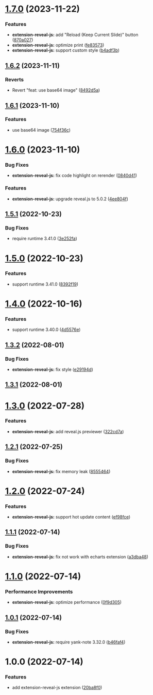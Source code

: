 # [1.7.0](https://github.com/purocean/yank-note-extension/compare/extension-reveal-js-1.6.2...extension-reveal-js-1.7.0) (2023-11-22)


### Features

* **extension-reveal-js:** add "Reload (Keep Current Slide)" button ([870a027](https://github.com/purocean/yank-note-extension/commit/870a0273c32d5b07a71053a439f2e49ac5eb83b3))
* **extension-reveal-js:** optimize print ([fe83573](https://github.com/purocean/yank-note-extension/commit/fe835736e9383533cf7613f24b458331bf09e177))
* **extension-reveal-js:** support custom style ([b4adf3b](https://github.com/purocean/yank-note-extension/commit/b4adf3ba4069355bf30d6beb4bf8153bb9654917))



## [1.6.2](https://github.com/purocean/yank-note-extension/compare/extension-reveal-js-1.6.1...extension-reveal-js-1.6.2) (2023-11-11)


### Reverts

* Revert "feat: use base64 image" ([8492d5a](https://github.com/purocean/yank-note-extension/commit/8492d5a0c1c84991d56b06f9176632f8406d1e26))



## [1.6.1](https://github.com/purocean/yank-note-extension/compare/extension-reveal-js-1.6.0...extension-reveal-js-1.6.1) (2023-11-10)


### Features

* use base64 image ([754f36c](https://github.com/purocean/yank-note-extension/commit/754f36c8da832dadff392c1df9bd79b7921acfe0))



# [1.6.0](https://github.com/purocean/yank-note-extension/compare/extension-reveal-js-1.5.1...extension-reveal-js-1.6.0) (2023-11-10)


### Bug Fixes

* **extension-reveal-js:** fix code highlight on rerender ([0840d41](https://github.com/purocean/yank-note-extension/commit/0840d41077ce252058c7c0ba15563928b28e558e))


### Features

* **extension-reveal-js:** upgrade reveal.js to 5.0.2 ([4ee804f](https://github.com/purocean/yank-note-extension/commit/4ee804f2d357095a68a7150829fe43f0590c0e72))



## [1.5.1](https://github.com/purocean/yank-note-extension/compare/extension-reveal-js-1.5.0...extension-reveal-js-1.5.1) (2022-10-23)


### Bug Fixes

* require runtime 3.41.0 ([3e252fa](https://github.com/purocean/yank-note-extension/commit/3e252fa8243bb248ceebb3800290d6119e3c3a74))



# [1.5.0](https://github.com/purocean/yank-note-extension/compare/extension-reveal-js-1.4.0...extension-reveal-js-1.5.0) (2022-10-23)


### Features

* support runtime 3.41.0 ([8392f19](https://github.com/purocean/yank-note-extension/commit/8392f19642a0f3842b279a2d660153e5dc0e1cda))



# [1.4.0](https://github.com/purocean/yank-note-extension/compare/extension-reveal-js-1.3.2...extension-reveal-js-1.4.0) (2022-10-16)


### Features

* support runtime 3.40.0 ([4d5576e](https://github.com/purocean/yank-note-extension/commit/4d5576e4099609e08b35ac35502d88165be4b71c))



## [1.3.2](https://github.com/purocean/yank-note-extension/compare/extension-reveal-js-1.3.1...extension-reveal-js-1.3.2) (2022-08-01)


### Bug Fixes

* **extension-reveal-js:** fix style ([e29194d](https://github.com/purocean/yank-note-extension/commit/e29194dceccd8de85f1aae2c19b0c01c4ba5bb5c))



## [1.3.1](https://github.com/purocean/yank-note-extension/compare/extension-reveal-js-1.3.0...extension-reveal-js-1.3.1) (2022-08-01)



# [1.3.0](https://github.com/purocean/yank-note-extension/compare/extension-reveal-js-1.2.1...extension-reveal-js-1.3.0) (2022-07-28)


### Features

* **extension-reveal-js:** add reveal.js previewer ([322cd7a](https://github.com/purocean/yank-note-extension/commit/322cd7a8b0a589f7962ddc7b40c4efcf9d346676))



## [1.2.1](https://github.com/purocean/yank-note-extension/compare/extension-reveal-js-1.2.0...extension-reveal-js-1.2.1) (2022-07-25)


### Bug Fixes

* **extension-reveal-js:** fix memory leak ([8555464](https://github.com/purocean/yank-note-extension/commit/8555464bb7021cd07e79963647ce232917dd0aa8))



# [1.2.0](https://github.com/purocean/yank-note-extension/compare/extension-reveal-js-1.1.1...extension-reveal-js-1.2.0) (2022-07-24)


### Features

* **extension-reveal-js:** support hot update content ([ef98fce](https://github.com/purocean/yank-note-extension/commit/ef98fce1d25d461f124702dc8d016c2ebaef6f93))



## [1.1.1](https://github.com/purocean/yank-note-extension/compare/extension-reveal-js-1.1.0...extension-reveal-js-1.1.1) (2022-07-14)


### Bug Fixes

* **extension-reveal-js:** fix not work with echarts extension ([a3dba48](https://github.com/purocean/yank-note-extension/commit/a3dba488a1b48365fa0e701f6a5480419bbe3f89))



# [1.1.0](https://github.com/purocean/yank-note-extension/compare/extension-reveal-js-1.0.1...extension-reveal-js-1.1.0) (2022-07-14)


### Performance Improvements

* **extension-reveal-js:** optimize performance ([0f9d305](https://github.com/purocean/yank-note-extension/commit/0f9d30585ccd3af6a24ec9e17e28c1e3dcd0fad0))



## [1.0.1](https://github.com/purocean/yank-note-extension/compare/extension-reveal-js-1.0.0...extension-reveal-js-1.0.1) (2022-07-14)


### Bug Fixes

* **extension-reveal-js:** require yank-note 3.32.0 ([b46faf4](https://github.com/purocean/yank-note-extension/commit/b46faf4e48bf0bac0370e90642f6e616c81d57d4))



# 1.0.0 (2022-07-14)


### Features

* add extension-reveal-js extension ([20ba8f0](https://github.com/purocean/yank-note-extension/commit/20ba8f0d2c079c45b24fdbada3138cd219f6c8f4))



